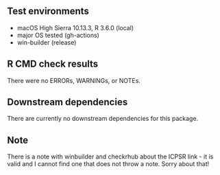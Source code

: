 ## Test environments
* macOS High Sierra 10.13.3, R 3.6.0 (local)  
* major OS tested (gh-actions)
* win-builder (release)

## R CMD check results
There were no ERRORs, WARNINGs, or NOTEs.

## Downstream dependencies
There are currently no downstream dependencies for this package.

## Note
There is a note with winbuilder and checkrhub about the ICPSR link - it is valid and I cannot find one that does not throw a note. Sorry about that!

